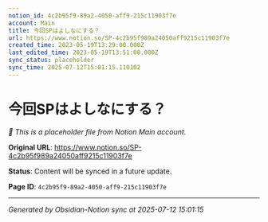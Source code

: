 ```yaml
---
notion_id: 4c2b95f9-89a2-4050-aff9-215c11903f7e
account: Main
title: 今回SPはよしなにする？
url: https://www.notion.so/SP-4c2b95f989a24050aff9215c11903f7e
created_time: 2023-05-19T13:29:00.000Z
last_edited_time: 2023-05-19T13:51:00.000Z
sync_status: placeholder
sync_time: 2025-07-12T15:01:15.110102
---
```


# 今回SPはよしなにする？

*🔄 This is a placeholder file from Notion Main account.*

**Original URL**: https://www.notion.so/SP-4c2b95f989a24050aff9215c11903f7e

**Status**: Content will be synced in a future update.

**Page ID**: `4c2b95f9-89a2-4050-aff9-215c11903f7e`

---

*Generated by Obsidian-Notion sync at 2025-07-12 15:01:15*
